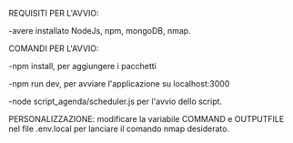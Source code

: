   REQUISITI PER L'AVVIO:
  
  -avere installato NodeJs, npm, mongoDB, nmap.
  
  COMANDI PER L'AVVIO:
  
  -npm install, per aggiungere i pacchetti
  
  -npm run dev, per avviare l'applicazione su localhost:3000
  
  -node script_agenda/scheduler.js per l'avvio dello script.
  
  
  PERSONALIZZAZIONE: modificare la variabile COMMAND e OUTPUTFILE nel file .env.local per lanciare il comando nmap desiderato.
  
